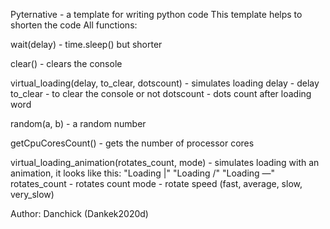 Pyternative - a template for writing python code
This template helps to shorten the code
All functions:

wait(delay) - time.sleep() but shorter

clear() - clears the console

virtual_loading(delay, to_clear, dotscount) - simulates loading
delay - delay
to_clear - to clear the console or not
dotscount - dots count after loading word

random(a, b) - a random number

getCpuCoresCount() - gets the number of processor cores

virtual_loading_animation(rotates_count, mode) - simulates loading with an animation, it looks like this:
"Loading |" "Loading /" "Loading ―"
rotates_count - rotates count
mode - rotate speed (fast, average, slow, very_slow)


Author: Danchick (Dankek2020d)
